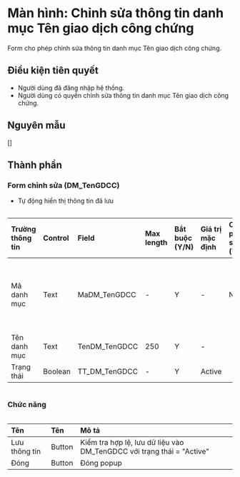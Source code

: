 # Màn hình: Chỉnh sửa thông tin danh mục Tên giao dịch công chứng
Form cho phép chỉnh sửa thông tin danh mục Tên giao dịch công chứng.

## Điều kiện tiên quyết
- Người dùng đã đăng nhập hệ thống.
- Người dùng có quyền chỉnh sửa thông tin danh mục Tên giao dịch công chứng.

## Nguyên mẫu
[]

## Thành phần

### Form chỉnh sửa (DM_TenGDCC)
- Tự động hiển thị thông tin đã lưu
<div style="overflow-x:auto">

| Trường thông tin | Control  | Field           | Max length | Bắt buộc (Y/N) | Giá trị mặc định | Cho phép sửa (Y/N) | Mô tả     
|:-----------------|:---------|:----------------|:-----------|:---------------|:-----------------|:-------------------|:------------------------------------------------|
| Mã danh mục      | Text     | MaDM_TenGDCC    | -          | Y              | -                | N                  | Mã danh mục tự tăng trong danh sách             |
| Tên danh mục     | Text     | TenDM_TenGDCC   | 250        | Y              | -                |                    |                                                 |
| Trạng thái       | Boolean  | TT_DM_TenGDCC   | -          | Y              | Active           |                    |                                                 |

</div>

### Chức năng

<div style="overflow-x:auto">

| Tên          | Tên   | Mô tả                                                                                            |
|:-------------|:-------|:------------------------------------------------------------------------------------------------|
| Lưu thông tin| Button | Kiểm tra hợp lệ, lưu dữ liệu vào DM_TenGDCC với trạng thái = "Active"                           |
| Đóng         | Button | Đóng popup                                                                                      |
